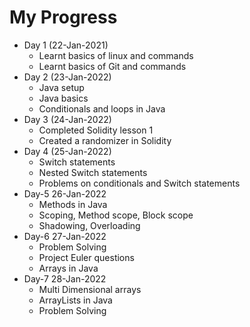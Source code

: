 # My Progress

* Day 1 (22-Jan-2021)
   * Learnt basics of linux and commands
   * Learnt basics of Git and commands
* Day 2 (23-Jan-2022)
   * Java setup 
   * Java basics 
   * Conditionals and loops in Java  
* Day 3 (24-Jan-2022)
   * Completed Solidity lesson 1 
   * Created a randomizer in Solidity 
* Day 4 (25-Jan-2022)
   * Switch statements
   * Nested Switch statements
   * Problems on conditionals and Switch statements
* Day-5 26-Jan-2022
    * Methods in Java
    * Scoping, Method scope, Block scope
    * Shadowing, Overloading
* Day-6 27-Jan-2022
    * Problem Solving
    * Project Euler questions
    * Arrays in Java
* Day-7 28-Jan-2022
    * Multi Dimensional arrays
    * ArrayLists in Java
    * Problem Solving
